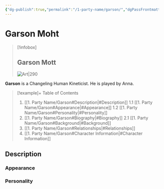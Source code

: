 ```yaml
---
{"dg-publish":true,"permalink":"/1-party-name/garson/","dgPassFrontmatter":true}
---
```


# Garson Moht
> [!infobox]
> ## Garson Mott
> ![Art|290](https://media.discordapp.net/attachments/1315931158378315816/1346655819021684788/IMG_0756.jpg?ex=67d38676&is=67d234f6&hm=592bded32c85018bc1c9c6e7d5752104e747ebbc4e04ea9e488862fdbfc8d5a6&=&format=webp&width=726&height=968)

**Garson** is a Changeling Human Kineticist. He is played by Anna. 
> [!example]+ Table of Contents
> 1. [[1. Party Name/Garson#Description\|#Description]]
> 	1.1 [[1. Party Name/Garson#Appearance\|#Appearance]]
> 	1.2 [[1. Party Name/Garson#Personality\|#Personality]]
> 2. [[1. Party Name/Garson#Biography\|#Biography]]
> 	2.1 [[1. Party Name/Garson#Background\|#Background]]
> 3. [[1. Party Name/Garson#Relationships\|#Relationships]]
> 4. [[1. Party Name/Garson#Character Information\|#Character Information]]

## Description
### Appearance
### Personality
